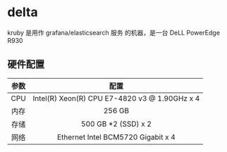 # delta

kruby 是用作 grafana/elasticsearch 服务 的机器，是一台 DeLL PowerEdge R930

## 硬件配置

| 参数  |                   配置                   |
| :---: | :--------------------------------------: |
|  CPU  | Intel(R) Xeon(R) CPU E7-4820 v3 @ 1.90GHz x 4 |
| 内存  |                  256 GB                   |
| 存储  |     500 GB \*2 (SSD) x 2   |
| 网络  |    Ethernet Intel BCM5720 Gigabit x 4     |
